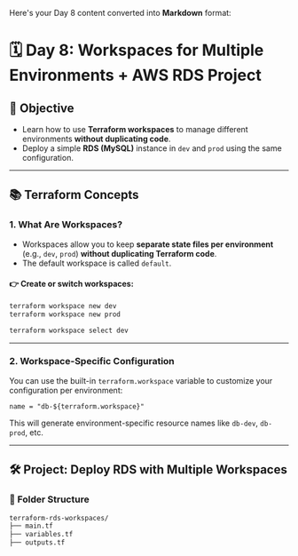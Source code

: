 Here's your Day 8 content converted into **Markdown** format:
# 🗓️ Day 8: Workspaces for Multiple Environments + AWS RDS Project

## 🎯 Objective
- Learn how to use **Terraform workspaces** to manage different environments **without duplicating code**.
- Deploy a simple **RDS (MySQL)** instance in `dev` and `prod` using the same configuration.

---

## 📚 Terraform Concepts

### 1. What Are Workspaces?
- Workspaces allow you to keep **separate state files per environment** (e.g., `dev`, `prod`) **without duplicating Terraform code**.
- The default workspace is called `default`.

#### 👉 Create or switch workspaces:

```bash
terraform workspace new dev
terraform workspace new prod

terraform workspace select dev
````

---

### 2. Workspace-Specific Configuration

You can use the built-in `terraform.workspace` variable to customize your configuration per environment:

```hcl
name = "db-${terraform.workspace}"
```

This will generate environment-specific resource names like `db-dev`, `db-prod`, etc.

---

## 🛠️ Project: Deploy RDS with Multiple Workspaces

### 📁 Folder Structure

```bash
terraform-rds-workspaces/
├── main.tf
├── variables.tf
├── outputs.tf
```
